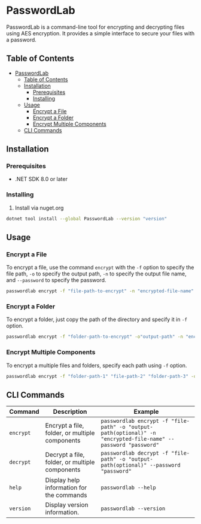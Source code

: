 # PasswordLab

PasswordLab is a command-line tool for encrypting and decrypting files using AES encryption. It provides a simple interface to secure your files with a password.

## Table of Contents

- [PasswordLab](#passwordlab)
  - [Table of Contents](#table-of-contents)
  - [Installation](#installation)
    - [Prerequisites](#prerequisites)
    - [Installing](#installing)
  - [Usage](#usage)
    - [Encrypt a File](#encrypt-a-file)
    - [Encrypt a Folder](#encrypt-a-folder)
    - [Encrypt Multiple Components](#encrypt-multiple-components)
  - [CLI Commands](#cli-commands)

## Installation

### Prerequisites

- .NET SDK 8.0 or later

### Installing

1. Install via nuget.org
```sh 
dotnet tool install --global PasswordLab --version "version"
```

## Usage

### Encrypt a File
To encrypt a file, use the command ```encrypt``` with the ```-f``` option to specify the file path, ```-o``` to specify the output path, ```-n``` to specify the output file name, and ```--password``` to specify the password.

```sh
passwordlab encrypt -f "file-path-to-encrypt" -n "encrypted-file-name" --password "password"
```

### Encrypt a Folder
To encrypt a folder, just copy the path of the directory and specify it in ```-f``` option.
```sh
passwordlab encrypt -f "folder-path-to-encrypt" -o"output-path" -n "encrypted-file-name" --password "password"
```

### Encrypt Multiple Components
To encrypt a multiple files and folders, specify each path using ```-f``` option.
```sh
passwordlab encrypt -f "folder-path-1" "file-path-2" "folder-path-3" -o "output-path" -n "encrypted-file-name" --password "password"
```

## CLI Commands

| Command       | Description                                                                 | Example                                                                                     |
|---------------|-----------------------------------------------------------------------------|---------------------------------------------------------------------------------------------|
| `encrypt`     | Encrypt a file, folder, or multiple components                              | `passwordlab encrypt -f "file-path" -o "output-path(optional)" -n "encrypted-file-name" --password "password"` |
| `decrypt`     | Decrypt a file, folder, or multiple components                              | `passwordlab decrypt -f "file-path" -o "output-path(optional)" --password "password"`       |
| `help`        | Display help information for the commands                                   | `passwordlab --help`                                                                        |
| `version`     | Display version information.                                                | `passwordlab --version`                                                                     |